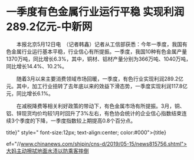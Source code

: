 # 一季度有色金属行业运行平稳 实现利润289.2亿元-中新网

　　本报北京5月12日电　（记者韩鑫）记者从工信部获悉：今年一季度，我国有色金属行业运行基本平稳，行业信心有所提振。一季度，我国10种有色金属产量1370万吨，同比增长6.3%，其中，铜材、铝材产量分别为366万吨、1040万吨，同比增长14.4%、10.2%。

　　随着3月以来主要消费领域市场回暖，一季度，有色行业实现利润289.2亿元。其中，加工行业扭转了去年底以来的效益下滑态势，一季度实现利润117.8亿元，同比增长6.1%。

　　在减税降费等相关利好政策的带动下，有色金属市场有所提振。3月，铜、铝、锌现货均价均较1月时回升了3%左右，有色协会统计的企业信心指数结束连续3个季度的下降，一季度指数较上期提高0.8个百分点。

title}" style=" font-size:12px; text-align:center; color:#000">{title}

ef="//www.chinanews.com/shipin/cns-d/2019/05-15/news815756.shtml">大妈主动擦拭地面水渍以防乘客摔倒
